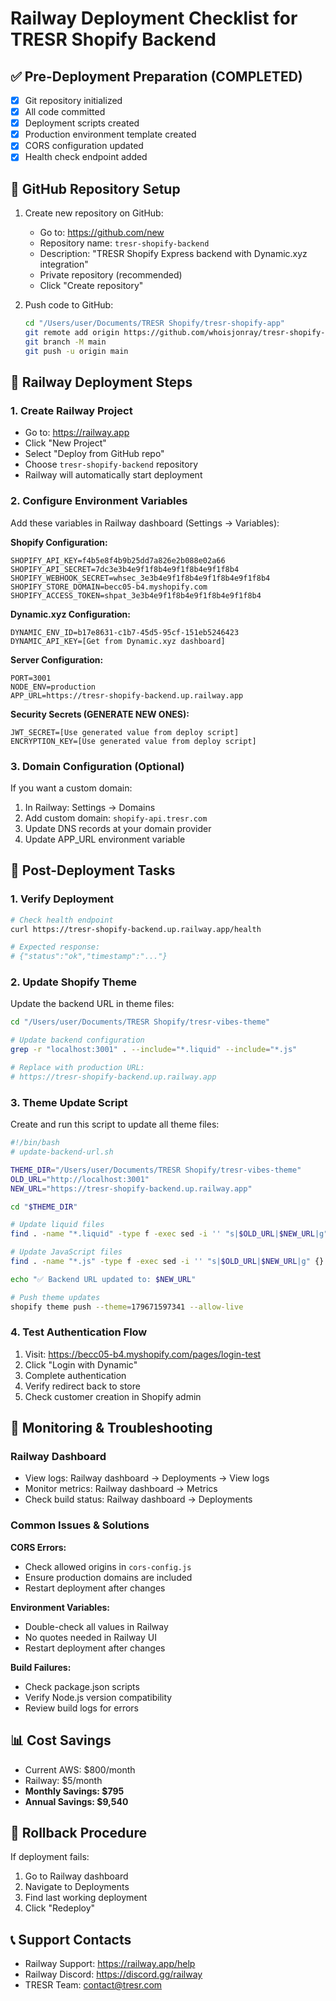 # Railway Deployment Checklist for TRESR Shopify Backend

## ✅ Pre-Deployment Preparation (COMPLETED)
- [x] Git repository initialized
- [x] All code committed
- [x] Deployment scripts created
- [x] Production environment template created
- [x] CORS configuration updated
- [x] Health check endpoint added

## 📝 GitHub Repository Setup
1. Create new repository on GitHub:
   - Go to: https://github.com/new
   - Repository name: `tresr-shopify-backend`
   - Description: "TRESR Shopify Express backend with Dynamic.xyz integration"
   - Private repository (recommended)
   - Click "Create repository"

2. Push code to GitHub:
   ```bash
   cd "/Users/user/Documents/TRESR Shopify/tresr-shopify-app"
   git remote add origin https://github.com/whoisjonray/tresr-shopify-backend.git
   git branch -M main
   git push -u origin main
   ```

## 🚀 Railway Deployment Steps

### 1. Create Railway Project
- Go to: https://railway.app
- Click "New Project"
- Select "Deploy from GitHub repo"
- Choose `tresr-shopify-backend` repository
- Railway will automatically start deployment

### 2. Configure Environment Variables
Add these variables in Railway dashboard (Settings → Variables):

**Shopify Configuration:**
```
SHOPIFY_API_KEY=f4b5e8f4b9b25dd7a826e2b088e02a66
SHOPIFY_API_SECRET=7dc3e3b4e9f1f8b4e9f1f8b4e9f1f8b4
SHOPIFY_WEBHOOK_SECRET=whsec_3e3b4e9f1f8b4e9f1f8b4e9f1f8b4
SHOPIFY_STORE_DOMAIN=becc05-b4.myshopify.com
SHOPIFY_ACCESS_TOKEN=shpat_3e3b4e9f1f8b4e9f1f8b4e9f1f8b4
```

**Dynamic.xyz Configuration:**
```
DYNAMIC_ENV_ID=b17e8631-c1b7-45d5-95cf-151eb5246423
DYNAMIC_API_KEY=[Get from Dynamic.xyz dashboard]
```

**Server Configuration:**
```
PORT=3001
NODE_ENV=production
APP_URL=https://tresr-shopify-backend.up.railway.app
```

**Security Secrets (GENERATE NEW ONES):**
```
JWT_SECRET=[Use generated value from deploy script]
ENCRYPTION_KEY=[Use generated value from deploy script]
```

### 3. Domain Configuration (Optional)
If you want a custom domain:
1. In Railway: Settings → Domains
2. Add custom domain: `shopify-api.tresr.com`
3. Update DNS records at your domain provider
4. Update APP_URL environment variable

## 🔧 Post-Deployment Tasks

### 1. Verify Deployment
```bash
# Check health endpoint
curl https://tresr-shopify-backend.up.railway.app/health

# Expected response:
# {"status":"ok","timestamp":"..."}
```

### 2. Update Shopify Theme
Update the backend URL in theme files:

```bash
cd "/Users/user/Documents/TRESR Shopify/tresr-vibes-theme"

# Update backend configuration
grep -r "localhost:3001" . --include="*.liquid" --include="*.js"

# Replace with production URL:
# https://tresr-shopify-backend.up.railway.app
```

### 3. Theme Update Script
Create and run this script to update all theme files:

```bash
#!/bin/bash
# update-backend-url.sh

THEME_DIR="/Users/user/Documents/TRESR Shopify/tresr-vibes-theme"
OLD_URL="http://localhost:3001"
NEW_URL="https://tresr-shopify-backend.up.railway.app"

cd "$THEME_DIR"

# Update liquid files
find . -name "*.liquid" -type f -exec sed -i '' "s|$OLD_URL|$NEW_URL|g" {} +

# Update JavaScript files
find . -name "*.js" -type f -exec sed -i '' "s|$OLD_URL|$NEW_URL|g" {} +

echo "✅ Backend URL updated to: $NEW_URL"

# Push theme updates
shopify theme push --theme=179671597341 --allow-live
```

### 4. Test Authentication Flow
1. Visit: https://becc05-b4.myshopify.com/pages/login-test
2. Click "Login with Dynamic"
3. Complete authentication
4. Verify redirect back to store
5. Check customer creation in Shopify admin

## 🚨 Monitoring & Troubleshooting

### Railway Dashboard
- View logs: Railway dashboard → Deployments → View logs
- Monitor metrics: Railway dashboard → Metrics
- Check build status: Railway dashboard → Deployments

### Common Issues & Solutions

**CORS Errors:**
- Check allowed origins in `cors-config.js`
- Ensure production domains are included
- Restart deployment after changes

**Environment Variables:**
- Double-check all values in Railway
- No quotes needed in Railway UI
- Restart deployment after changes

**Build Failures:**
- Check package.json scripts
- Verify Node.js version compatibility
- Review build logs for errors

## 📊 Cost Savings
- Current AWS: $800/month
- Railway: $5/month
- **Monthly Savings: $795**
- **Annual Savings: $9,540**

## 🔄 Rollback Procedure
If deployment fails:
1. Go to Railway dashboard
2. Navigate to Deployments
3. Find last working deployment
4. Click "Redeploy"

## 📞 Support Contacts
- Railway Support: https://railway.app/help
- Railway Discord: https://discord.gg/railway
- TRESR Team: contact@tresr.com